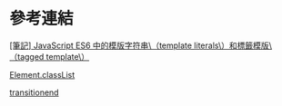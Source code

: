 # 參考連結
[\[筆記\] JavaScript ES6 中的模版字符串\（template literals\）和標籤模版\（tagged template\）](https://pjchender.blogspot.com/2017/01/javascript-es6-template-literalstagged.html)

[Element.classList](https://developer.mozilla.org/zh-TW/docs/Web/API/Element/classList)

[transitionend](https://developer.mozilla.org/zh-CN/docs/Web/Events/transitionend)
